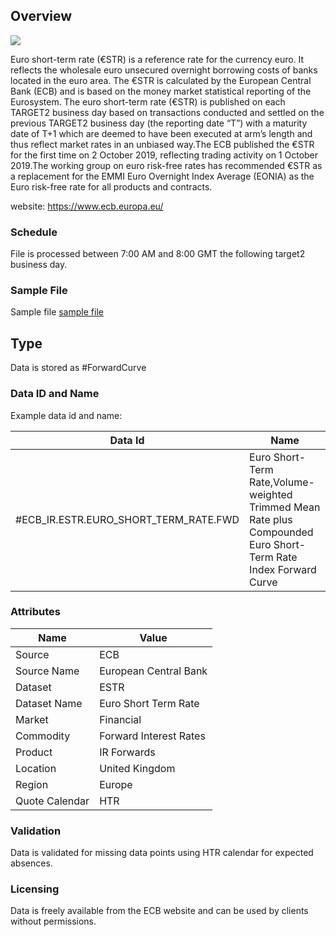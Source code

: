 ## Overview

![](/img/data/ecb.png)

Euro short-term rate (€STR) is a reference rate for the currency euro. It  reflects the wholesale euro unsecured overnight borrowing costs of banks located in the euro area. The €STR is calculated by the European Central Bank (ECB) and is based on the money market statistical reporting of the Eurosystem. The euro short-term rate (€STR) is published on each TARGET2 business day based on transactions conducted and settled on the previous TARGET2 business day (the reporting date “T”) with a maturity date of T+1 which are deemed to have been executed at arm’s length and thus reflect market rates in an unbiased way.The ECB published the €STR for the first time on 2 October 2019, reflecting trading activity on 1 October 2019.The working group on euro risk-free rates has recommended €STR as a replacement for the EMMI Euro Overnight Index Average (EONIA) as the Euro risk-free rate for all products and contracts.

website: https://www.ecb.europa.eu/

### Schedule

File is processed between 7:00 AM and 8:00 GMT the following target2 business day.

### Sample File

Sample file [sample file](pathname://../../static/file-samples/data.csv)

## Type

Data is stored as #ForwardCurve

### Data ID and Name

Example data id and name:

|**Data Id**|**Name**|
|-|-|
|#ECB_IR.ESTR.EURO_SHORT_TERM_RATE.FWD|Euro Short-Term Rate,Volume-weighted Trimmed Mean Rate plus Compounded Euro Short-Term Rate Index Forward Curve|

### Attributes

|Name|Value|
|-|-|
|Source|ECB|
|Source Name|European Central Bank|
|Dataset|ESTR|
|Dataset Name|Euro Short Term Rate|
|Market|Financial|
|Commodity|Forward Interest Rates|
|Product|IR Forwards|
|Location|United Kingdom|
|Region|Europe|
|Quote Calendar|HTR||

### Validation

Data is validated for missing data points using HTR calendar for expected absences.

### Licensing

Data is freely available from the ECB website and can be used by clients without permissions.

